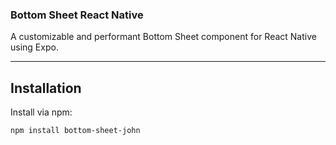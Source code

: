 ### Bottom Sheet React Native
A customizable and performant Bottom Sheet component for React Native using Expo.

---

## Installation

Install via npm:

```bash
npm install bottom-sheet-john
